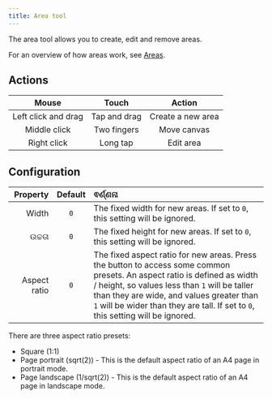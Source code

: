 ```yaml
---
title: Area tool
---
```


The area tool allows you to create, edit and remove areas.

For an overview of how areas work, see [Areas](../areas).

## Actions

|        Mouse        |     Touch    |       Action      |
| :-----------------: | :----------: | :---------------: |
| Left click and drag | Tap and drag | Create a new area |
|     Middle click    |  Two fingers |    Move canvas    |
|     Right click     |   Long tap   |     Edit area     |

## Configuration

|     Property | Default | ଵର୍ଣ୍ଣନା                                                                                                                                                                                                                                                                                                                                                                                                               |
| -----------: | :-----: | :--------------------------------------------------------------------------------------------------------------------------------------------------------------------------------------------------------------------------------------------------------------------------------------------------------------------------------------------------------------------------------------------------------------------- |
|        Width |   `0`   | The fixed width for new areas. If set to `0`, this setting will be ignored.                                                                                                                                                                                                                                                                                                            |
|       ଉଚ୍ଚତା |   `0`   | The fixed height for new areas. If set to `0`, this setting will be ignored.                                                                                                                                                                                                                                                                                                           |
| Aspect ratio |   `0`   | The fixed aspect ratio for new areas. Press the <DotsThreeVertical className="inline-icon"/> button to access some common presets. An aspect ratio is defined as width / height, so values less than `1` will be taller than they are wide, and values greater than `1` will be wider than they are tall. If set to `0`, this setting will be ignored. |

There are three aspect ratio presets:

- Square (1:1)
- Page portrait (sqrt(2)) - This is the default aspect ratio of an A4 page in portrait mode.
- Page landscape (1/sqrt(2)) - This is the default aspect ratio of an A4 page in landscape mode.
